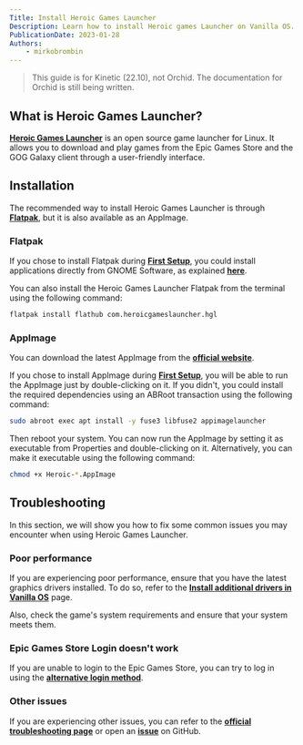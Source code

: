 ```yaml
---
Title: Install Heroic Games Launcher
Description: Learn how to install Heroic games Launcher on Vanilla OS.
PublicationDate: 2023-01-28
Authors:
    - mirkobrombin
---
```


> This guide is for Kinetic (22.10), not Orchid. The documentation for Orchid is still being written.

## What is Heroic Games Launcher?

[**Heroic Games Launcher**](https://heroicgameslauncher.com/) is an open source game launcher for Linux. It allows you to download and play games from the Epic Games Store and the GOG Galaxy client through a user-friendly interface.

## Installation

The recommended way to install Heroic Games Launcher is through [**Flatpak**](https://flatpak.org/), but it is also available as an AppImage.

### Flatpak

If you chose to install Flatpak during [**First Setup**](https://handbook.vanillaos.org/2022/11/18/first-setup.html), you could install applications directly from GNOME Software, as explained [**here**](https://handbook.vanillaos.org/2022/12/09/install-flatpaks.html#title3).

You can also install the Heroic Games Launcher Flatpak from the terminal using the following command:

```bash
flatpak install flathub com.heroicgameslauncher.hgl
```

### AppImage

You can download the latest AppImage from the [**official website**](https://heroicgameslauncher.com/downloads).

If you chose to install AppImage during [**First Setup**](https://handbook.vanillaos.org/2022/11/18/first-setup.html), you will be able to run the AppImage just by double-clicking on it. If you didn't, you could install the required dependencies using an ABRoot transaction using the following command:

```bash
sudo abroot exec apt install -y fuse3 libfuse2 appimagelauncher
```

Then reboot your system. You can now run the AppImage by setting it as executable from Properties and double-clicking on it. Alternatively, you can make it executable using the following command:

```bash
chmod +x Heroic-*.AppImage
```

## Troubleshooting

In this section, we will show you how to fix some common issues you may encounter when using Heroic Games Launcher.

### Poor performance

If you are experiencing poor performance, ensure that you have the latest graphics drivers installed. To do so, refer to the [**Install additional drivers in Vanilla OS**](https://handbook.vanillaos.org/2022/12/10/install-additional-drivers.html) page.

Also, check the game's system requirements and ensure that your system meets them.

### Epic Games Store Login doesn't work

If you are unable to login to the Epic Games Store, you can try to log in using the [**alternative login method**](https://github.com/Heroic-Games-Launcher/HeroicGamesLauncher/wiki/How-To:-Epic-Alternative-Login).

### Other issues

If you are experiencing other issues, you can refer to the [**official troubleshooting page**](https://github.com/Heroic-Games-Launcher/HeroicGamesLauncher/wiki/Troubleshooting) or open an [**issue**](https://github.com/Heroic-Games-Launcher/HeroicGamesLauncher/issues) on GitHub.
